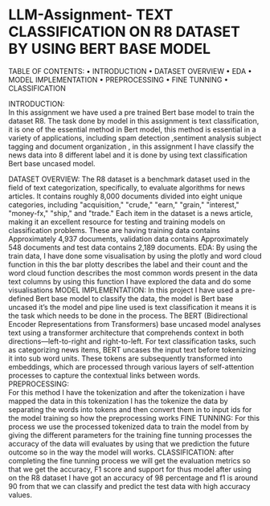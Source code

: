 # LLM-Assignment- TEXT CLASSIFICATION ON R8 DATASET BY USING BERT BASE MODEL
           


TABLE OF CONTENTS:
•	INTRODUCTION
•	DATASET OVERVIEW
•	EDA
•	MODEL IMPLEMENTATION 
•	PREPROCESSING
•	FINE TUNNING
•	CLASSIFICATION

INTRODUCTION:  
In this assignment we have used a pre trained Bert base model to train the dataset R8. The task done by model in this assignment is text classification, it is one of the essential method in Bert model, this method is essential in a variety of applications, including spam detection ,sentiment analysis subject tagging and document organization , in this assignment I have classify the news data into 8 different label and it is done by using text classification Bert base uncased model.

DATASET OVERVIEW:
   The R8 dataset is a benchmark dataset used in the field of text categorization, specifically, to evaluate algorithms for news articles. It contains roughly 8,000 documents divided into eight unique categories, including "acquisition," "crude," "earn," "grain," "interest," "money-fx," "ship," and "trade." Each item in the dataset is a news article, making it an excellent resource for testing and training models on classification problems. These are having training data contains Approximately 4,937 documents, validation data contains Approximately 548 documents and test data contains 2,189 documents.
EDA:
By using the train data, I have done some visualisation by using the plotly and word cloud function in this the bar plotty describes  the label and their count and the word cloud function describes the most common words present in the data text columns by using this function  I have explored the data and do some visualisations
MODEL IMPLEMENTATION:
 In  this project I have used a pre-defined Bert base model to classify the data, the model is Bert base uncased it’s the model and pipe line used is text classification it means it is the task which needs to be done  in the process. The BERT (Bidirectional Encoder Representations from Transformers) base uncased model analyses text using a transformer architecture that comprehends context in both directions—left-to-right and right-to-left. For text classification tasks, such as categorizing news items, BERT uncases the input text before tokenizing it into sub word units. These tokens are subsequently transformed into embeddings, which are processed through various layers of self-attention processes to capture the contextual links between words.
PREPROCESSING:  
For this method I have the tokenization and after the tokenization i have mapped the data in this tokenization I has the tokenize the data by separating the words into tokens and then convert them in to input ids for the model training so how the preprocessing works
FINE TUNNING:
For this process we use the processed tokenized data to train the model from by giving the different parameters for the training fine tunning processes the accuracy of the data will evaluates by using that we prediction the future outcome so in the way the model will works.
CLASSIFICATION: after completing the fine tunning process we will get the evaluation metrics so that we get the accuracy, F1 score and support  for thus model after using on the R8 dataset  I have got an accuracy of 98 percentage and f1 is around 90 from that we can classify and predict the test data with high accuracy values.



